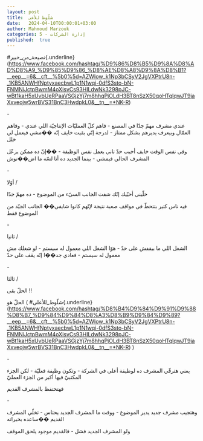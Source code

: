 ```yaml
---
layout: post
title:  شلّوط للأعى
date:   2024-04-10T00:00:01+03:00
author: Mahmoud Marzouk
categories: 5 - إدارة الشركات
published:  true
---
```

\#نصيحة_من_خبير{.underline}(https://www.facebook.com/hashtag/%D9%86%D8%B5%D9%8A%D8%AD%D8%A9_%D9%85%D9%86_%D8%AE%D8%A8%D9%8A%D8%B1?__eep__=6&__cft__%5b0%5d=AZWIow_k1Np3bCSyV2JgVXPtrU8n-_1KB5ANWHfNptyxaecbwL1p1N1wqi-0dfS3sto-bN-FNMNiJctpBwmM4oXisvCs93HILdwNk3298pJC-wBt1kaH5xUvbUeRPaaVSGjzYj7m8hhqPjOLdH3BT8nSzX50qoHTqlqwJT9jaXxveojw5wrBVS31BnC3HwdpkL0&__tn__=*NK-R)

\-

عندي مشرف مهمّ جدّا في المصنع - فاهم كلّ العمليّات الإنتاجيّة اللي عندي -
وفاهم العمّال وبيعرف يديرهم بشكل ممتاز - لدرجة إنّي بقيت خايف إنّه ��مشي
فيعمل لي خلل

وفي نفس الوقت خايف أجيب حدّ تاني يعمل نفس الوظيفة - ��إنّ ده ممكن يزعّل
المشرف الحالي فيمشي - بينما الجديد ده أنا لسّه ما اض��نوش

\-

أوّلا /

خلّيني أحيّيك إنّك شفت الجانب السيّء من الموضوع - ده مهمّ جدّا

فيه ناس كتير بتتحطّ في مواقف صعبة نتيجة لإنّهم كانوا شايفي�� الجانب الجيّد
من الموضوع فقط

\-

ثانيا /

الشغل اللي ما بيقفش على حدّ - هوّا الشغل اللي معمول له سيستم - لو شغلك مش
معمول له سيستم - فعادي جد��ا إنّه يقف على حدّ

\-

ثالثا /

الحلّ بقى !!

الحلّ هو (
\#شلّوط_للأعلى{.underline}(https://www.facebook.com/hashtag/%D8%B4%D9%84%D9%91%D9%88%D8%B7_%D9%84%D9%84%D8%A3%D8%B9%D9%84%D9%89?__eep__=6&__cft__%5b0%5d=AZWIow_k1Np3bCSyV2JgVXPtrU8n-_1KB5ANWHfNptyxaecbwL1p1N1wqi-0dfS3sto-bN-FNMNiJctpBwmM4oXisvCs93HILdwNk3298pJC-wBt1kaH5xUvbUeRPaaVSGjzYj7m8hhqPjOLdH3BT8nSzX50qoHTqlqwJT9jaXxveojw5wrBVS31BnC3HwdpkL0&__tn__=*NK-R)
)

\-

يعني هترقّي المشرف ده لوظيفة أعلى في الشركة - وتكون وظيفة فعليّة - لكن
الجزء المكتبيّ فيها أكبر من الجزء العمليّ

فهتحتفظ بالمشرف القديم

\-

وهتجيب مشرف جديد يدير الموضوع - ووقت ما المشرف الجديد يحتاس - تخلّي
المشرف القديم ��ساعده بخبراته

ولو المشرف الجديد فشل - فالقديم موجود يلحق الموقف
